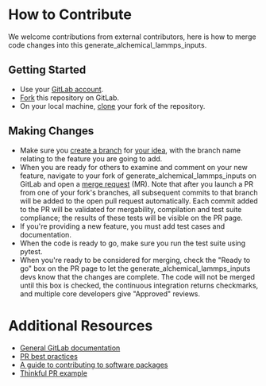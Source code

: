 # How to Contribute

We welcome contributions from external contributors, here is how
to merge code changes into this generate_alchemical_lammps_inputs.

## Getting Started

* Use your [GitLab account](https://gitlab.nist.gov/).
* [Fork](https://docs.gitlab.com/ee/user/project/repository/forking_workflow.html) this repository on GitLab.
* On your local machine,
  [clone](https://docs.gitlab.com/ee/topics/git/clone.html) your fork of
  the repository.

## Making Changes

* Make sure you [create a branch](https://docs.gitlab.com/ee/user/project/repository/branches/)
  for [your idea](http://blog.jasonmeridth.com/posts/do-not-issue-pull-requests-from-your-master-branch/),
  with the branch name relating to the feature you are going to add.
* When you are ready for others to examine and comment on your new feature,
  navigate to your fork of generate_alchemical_lammps_inputs on GitLab and open a [merge
  request](https://docs.gitlab.com/ee/user/project/merge_requests/creating_merge_requests.html) (MR). Note that
  after you launch a PR from one of your fork's branches, all
  subsequent commits to that branch will be added to the open pull request
  automatically.  Each commit added to the PR will be validated for
  mergability, compilation and test suite compliance; the results of these tests
  will be visible on the PR page.
* If you're providing a new feature, you must add test cases and documentation.
* When the code is ready to go, make sure you run the test suite using pytest.
* When you're ready to be considered for merging, check the "Ready to go"
  box on the PR page to let the generate_alchemical_lammps_inputs devs know that the changes are complete.
  The code will not be merged until this box is checked, the continuous
  integration returns checkmarks,
  and multiple core developers give "Approved" reviews.

# Additional Resources

* [General GitLab documentation](https://docs.gitlab.com)
* [PR best practices](http://codeinthehole.com/writing/pull-requests-and-other-good-practices-for-teams-using-github/)
* [A guide to contributing to software packages](http://www.contribution-guide.org)
* [Thinkful PR example](http://www.thinkful.com/learn/github-pull-request-tutorial/#Time-to-Submit-Your-First-PR)
